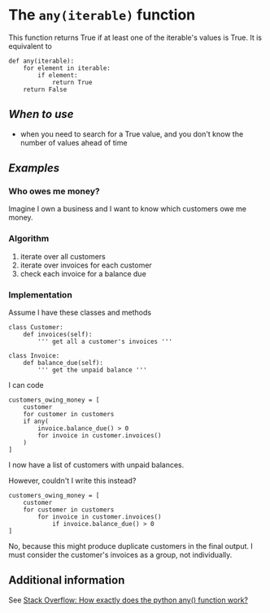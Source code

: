 # The `any(iterable)` function
This function returns True if at least one of the iterable's values is True. It is equivalent to
```
def any(iterable):
    for element in iterable:
        if element:
            return True
    return False
```

## ***When to use***
* when you need to search for a True value, and you don't know the number of values ahead of time

## ***Examples***
### Who owes me money?
Imagine I own a business and I want to know which customers owe me money.

### Algorithm
1. iterate over all customers
2. iterate over invoices for each customer
3. check each invoice for a balance due

### Implementation

Assume I have these classes and methods
```
class Customer:
    def invoices(self):
        ''' get all a customer's invoices '''

class Invoice:
    def balance_due(self):
        ''' get the unpaid balance '''
```
I can code
```
customers_owing_money = [
    customer 
    for customer in customers
    if any(
        invoice.balance_due() > 0 
        for invoice in customer.invoices()
    )
]

```

I now have a list of customers with unpaid balances.


However, couldn't I write this instead?
```
customers_owing_money = [
    customer 
    for customer in customers
        for invoice in customer.invoices()
            if invoice.balance_due() > 0
]
```
No, because this might produce duplicate customers in the final output. I must consider the customer's invoices as a group, not individually.

## Additional information
See [Stack Overflow: How exactly does the python any() function work?
](https://stackoverflow.com/questions/16505456/how-exactly-does-the-python-any-function-work)
